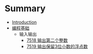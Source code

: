 # Summary

* [Introduction](README.md)
* [编程基础](7518.md)
   * 输入输出
       * [7518 输出第二个整数](7518.md)
       * [7519 输出保留3位小数的浮点数](7519.md)

